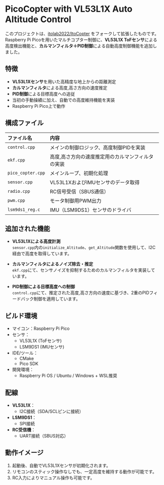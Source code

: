 # PicoCopter with VL53L1X Auto Altitude Control

このプロジェクトは、[itolab2022/ItoCopter](https://github.com/itolab2022/ItoCopter) をフォークして拡張したものです。  
Raspberry Pi Picoを用いたマルチコプター制御に、**VL53L1X ToFセンサ**による高度検出機能と、**カルマンフィルタ＋PID制御**による自動高度制御機能を追加しました。

## 特徴

- **VL53L1Xセンサ**を用いた高精度な地上からの距離測定
- **カルマンフィルタ**による高度,高さ方向の速度推定
- **PID制御**による目標高度への追従
- 当初の手動操績に加え、自動での高度維持機能を実装
- Raspberry Pi Pico上で動作

## 構成ファイル

| ファイル名         | 内容                                    |
|:-------------------|:----------------------------------------|
| `control.cpp`       | メインの制御ロジック、高度制御PIDを実装 |
| `ekf.cpp`           | 高度,高さ方向の速度推定用のカルマンフィルタの実装      |
| `pico_copter.cpp`   | メインループ、初期化処理               |
| `sensor.cpp`        | VL53L1XおよびIMUセンサのデータ取得     |
| `radio.cpp`         | RC信号受信（SBUS通信）                  |
| `pwm.cpp`           | モータ制御用PWM出力                  |
| `lsm9ds1_reg.c`     | IMU（LSM9DS1）センサのドライバ         |

## 追加された機能

- **VL53L1Xによる高度計測**  
  `sensor.cpp`内の`initialize_Altitude`、`get_Altitude`関数を使用して、I2C経由で高度を取得しています。

- **カルマンフィルタによるノイズ除去・推定**  
  `ekf.cpp`にて、センサノイズを抑制するためのカルマンフィルタを実装しています。

- **PID制御による目標高度への制御**  
  `control.cpp`にて、推定された高度,高さ方向の速度に基づき、2重のPIDフィードバック制御を適用しています。

## ビルド環境

- マイコン：Raspberry Pi Pico
- センサ：
  - VL53L1X (ToFセンサ)
  - LSM9DS1 (IMUセンサ)
- IDE/ツール：
  - CMake
  - Pico SDK
- 開発環境：
  - Raspberry Pi OS / Ubuntu / Windows + WSL推奨

## 配線

- **VL53L1X**：
  - I2C接続（SDA/SCLピンに接続）
- **LSM9DS1**：
  - SPI接続
- **RC受信機**：
  - UART接続（SBUS対応）

## 動作イメージ

1. 起動後、自動でVL53L1Xセンサが初期化されます。
2. リモコンのスティック操作なしでも、一定高度を維持する動作が可能です。
3. RC入力によりマニュアル操作も可能です。
